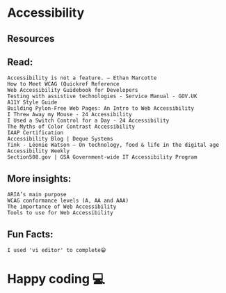 # Accessibility 
## Resources
## Read:
    Accessibility is not a feature. — Ethan Marcotte
    How to Meet WCAG (Quickref Reference
    Web Accessibility Guidebook for Developers
    Testing with assistive technologies - Service Manual - GOV.UK
    A11Y Style Guide
    Building Pylon-Free Web Pages: An Intro to Web Accessibility
    I Threw Away my Mouse - 24 Accessibility
    I Used a Switch Control for a Day - 24 Accessibility
    The Myths of Color Contrast Accessibility
    IAAP Certification
    Accessibility Blog | Deque Systems
    Tink - Léonie Watson – On technology, food & life in the digital age
    Accessibility Weekly
    Section508.gov | GSA Government-wide IT Accessibility Program
## More insights:
    ARIA’s main purpose
    WCAG conformance levels (A, AA and AAA)
    The importance of Web Accessibility
    Tools to use for Web Accessibility
## Fun Facts:
    I used 'vi editor' to complete😁
# Happy coding 💻
